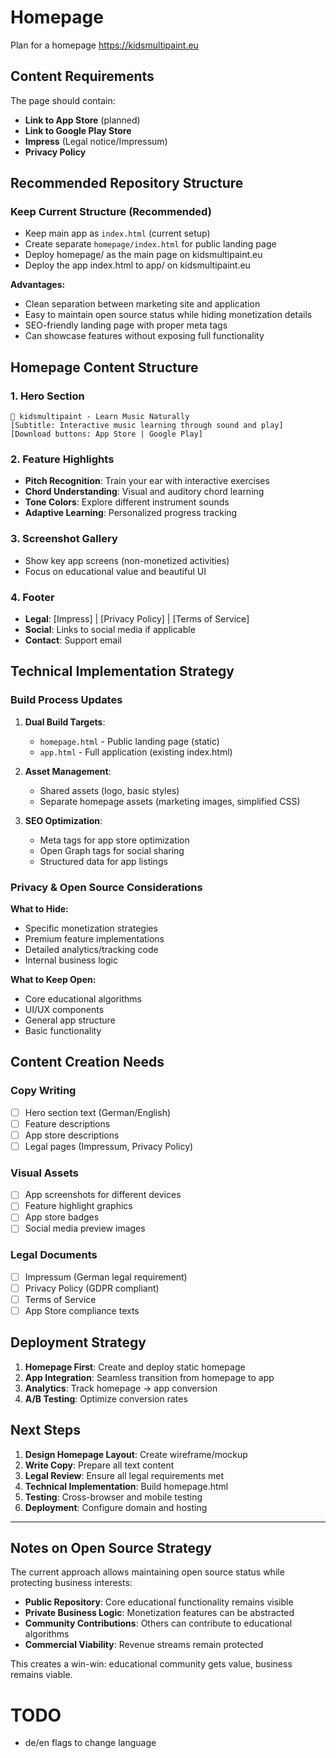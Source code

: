 Homepage
========

Plan for a homepage https://kidsmultipaint.eu

## Content Requirements

The page should contain:

- **Link to App Store** (planned)
- **Link to Google Play Store** 
- **Impress** (Legal notice/Impressum)
- **Privacy Policy**

## Recommended Repository Structure

###  Keep Current Structure (Recommended)
- Keep main app as `index.html` (current setup)
- Create separate `homepage/index.html` for public landing page
- Deploy homepage/ as the main page on kidsmultipaint.eu
- Deploy the app index.html to app/ on kidsmultipaint.eu

**Advantages:**
- Clean separation between marketing site and application
- Easy to maintain open source status while hiding monetization details
- SEO-friendly landing page with proper meta tags
- Can showcase features without exposing full functionality

## Homepage Content Structure

### 1. Hero Section
```
🎵 kidsmultipaint - Learn Music Naturally
[Subtitle: Interactive music learning through sound and play]
[Download buttons: App Store | Google Play]
```

### 2. Feature Highlights
- **Pitch Recognition**: Train your ear with interactive exercises
- **Chord Understanding**: Visual and auditory chord learning
- **Tone Colors**: Explore different instrument sounds
- **Adaptive Learning**: Personalized progress tracking

### 3. Screenshot Gallery
- Show key app screens (non-monetized activities)
- Focus on educational value and beautiful UI

### 4. Footer
- **Legal**: [Impress] | [Privacy Policy] | [Terms of Service]
- **Social**: Links to social media if applicable
- **Contact**: Support email

## Technical Implementation Strategy

### Build Process Updates
1. **Dual Build Targets**:
   - `homepage.html` - Public landing page (static)
   - `app.html` - Full application (existing index.html)

2. **Asset Management**:
   - Shared assets (logo, basic styles)
   - Separate homepage assets (marketing images, simplified CSS)

3. **SEO Optimization**:
   - Meta tags for app store optimization
   - Open Graph tags for social sharing
   - Structured data for app listings

### Privacy & Open Source Considerations

**What to Hide:**
- Specific monetization strategies
- Premium feature implementations
- Detailed analytics/tracking code
- Internal business logic

**What to Keep Open:**
- Core educational algorithms
- UI/UX components
- General app structure
- Basic functionality

## Content Creation Needs

### Copy Writing
- [ ] Hero section text (German/English)
- [ ] Feature descriptions
- [ ] App store descriptions
- [ ] Legal pages (Impressum, Privacy Policy)

### Visual Assets
- [ ] App screenshots for different devices
- [ ] Feature highlight graphics
- [ ] App store badges
- [ ] Social media preview images

### Legal Documents
- [ ] Impressum (German legal requirement)
- [ ] Privacy Policy (GDPR compliant)
- [ ] Terms of Service
- [ ] App Store compliance texts

## Deployment Strategy

1. **Homepage First**: Create and deploy static homepage
2. **App Integration**: Seamless transition from homepage to app
3. **Analytics**: Track homepage → app conversion
4. **A/B Testing**: Optimize conversion rates

## Next Steps

1. **Design Homepage Layout**: Create wireframe/mockup
2. **Write Copy**: Prepare all text content
3. **Legal Review**: Ensure all legal requirements met
4. **Technical Implementation**: Build homepage.html
5. **Testing**: Cross-browser and mobile testing
6. **Deployment**: Configure domain and hosting

---

## Notes on Open Source Strategy

The current approach allows maintaining open source status while protecting business interests:

- **Public Repository**: Core educational functionality remains visible
- **Private Business Logic**: Monetization features can be abstracted
- **Community Contributions**: Others can contribute to educational algorithms
- **Commercial Viability**: Revenue streams remain protected

This creates a win-win: educational community gets value, business remains viable.

# TODO

- de/en flags to change language

